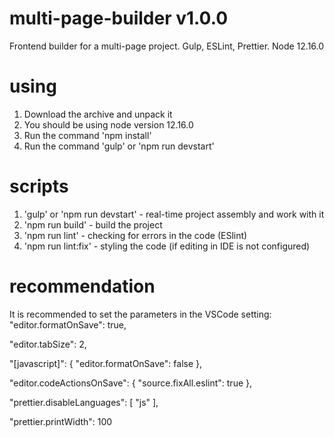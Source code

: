 # multi-page-builder v1.0.0
Frontend builder for a multi-page project. Gulp, ESLint, Prettier. Node 12.16.0

# using
1. Download the archive and unpack it
2. You should be using node version 12.16.0
3. Run the command 'npm install'
4. Run the command 'gulp' or 'npm run devstart'

# scripts
1. 'gulp' or 'npm run devstart' - real-time project assembly and work with it
2. 'npm run build' - build the project
3. 'npm run lint' - checking for errors in the code (ESlint)
4. 'npm run lint:fix' - styling the code (if editing in IDE is not configured)

# recommendation
It is recommended to set the parameters in the VSCode setting: 
  "editor.formatOnSave": true,

  "editor.tabSize": 2,

  "[javascript]": {
    "editor.formatOnSave": false
  },

  "editor.codeActionsOnSave": {
    "source.fixAll.eslint": true
  },

  "prettier.disableLanguages": [
    "js"
  ],

  "prettier.printWidth": 100
